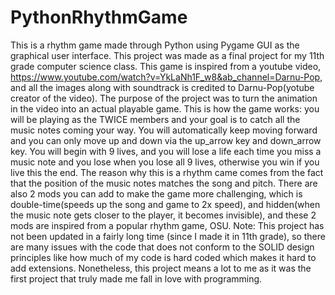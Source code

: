 # PythonRhythmGame
This is a rhythm game made through Python using Pygame GUI as the graphical user interface. This project was made as a final project for my 11th grade computer science class. This game is inspired from a youtube video, https://www.youtube.com/watch?v=YkLaNh1F_w8&ab_channel=Darnu-Pop, and all the images along with soundtrack is credited to Darnu-Pop(yotube creator of the video). The purpose of the project was to turn the animation in the video into an actual playable game. This is how the game works: you will be playing as the TWICE members and your goal is to catch all the music notes coming your way. You will automatically keep moving forward and you can only move up and down via the up_arrow key and down_arrow key. You will begin with 9 lives, and you will lose a life each time you miss a music note and you lose when you lose all 9 lives, otherwise you win if you live this the end. The reason why this is a rhythm came comes from the fact that the position of the music notes matches the song and pitch. There are also 2 mods you can add to make the game more challenging, which is double-time(speeds up the song and game to 2x speed), and hidden(when the music note gets closer to the player, it becomes invisible), and these 2 mods are inspired from a popular rhythm game, OSU. Note: This project has not been updated in a fairly long time (since I made it in 11th grade), so there are many issues with the code that does not conform to the SOLID design principles like how much of my code is hard coded which makes it hard to add extensions. Nonetheless, this project means a lot to me as it was the first project that truly made me fall in love with programming.
